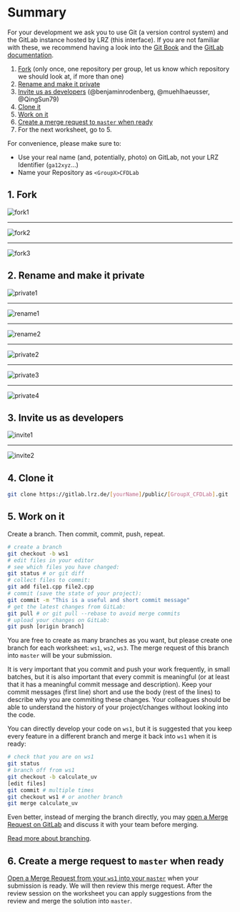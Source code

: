 # Summary

For your development we ask you to use Git (a version control system) and the GitLab instance hosted by LRZ (this interface). If you are not familiar with these, we recommend having a look into the [Git Book](https://git-scm.com/book/en/v2) and the [GitLab documentation](https://docs.gitlab.com/ee/README.html).

1. [Fork](#fork) (only once, one repository per group, let us know which repository we should look at, if more than one)
2. [Rename and make it private](#2-rename-and-make-it-private)
3. [Invite us as developers](#3-invite-us-as-developers) (@benjaminrodenberg, @muehlhaeusser, @QingSun79)
4. [Clone it](#4-clone-it)
5. [Work on it](#5-work-on-it)
6. [Create a merge request to `master` when ready](#6-create-a-merge-request-to-master-when-ready)
7. For the next worksheet, go to 5.

For convenience, please make sure to:

* Use your real name (and, potentially, photo) on GitLab, not your LRZ Identifier (`ga12xyz`...)
* Name your Repository as `<GroupX>CFDLab`

## 1. Fork

![fork1](images/fork1.png)

---

![fork2](images/fork2.png)

---

![fork3](images/fork3.png)

## 2. Rename and make it private

![private1](images/private1.png)

---

![rename1](images/rename1.png)

---

![rename2](images/rename2.png)

---

![private2](images/private2.png)

---

![private3](images/private3.png)

---

![private4](images/private4.png)

## 3. Invite us as developers

![invite1](images/invite1.png)

---

![invite2](images/invite2.png)


## 4. Clone it

```bash
git clone https://gitlab.lrz.de/[yourName]/public/[GroupX_CFDLab].git
```

## 5. Work on it

Create a branch. Then commit, commit, push, repeat.

```bash
# create a branch
git checkout -b ws1
# edit files in your editor
# see which files you have changed:
git status # or git diff
# collect files to commit:
git add file1.cpp file2.cpp
# commit (save the state of your project):
git commit -m "This is a useful and short commit message"
# get the latest changes from GitLab:
git pull # or git pull --rebase to avoid merge commits
# upload your changes on GitLab:
git push [origin branch]
```

You are free to create as many branches as you want, but please create one branch for each worksheet: `ws1`, `ws2`, `ws3`. The merge request of this branch into `master` will be your submission.

It is very important that you commit and push your work frequently, in small batches, but it is also important that every commit is meaningful (or at least that it has a meaningful commit message and description). Keep your commit messages (first line) short and use the body (rest of the lines) to describe why you are commiting these changes. Your colleagues should be able to understand the history of your project/changes without looking into the code.

You can directly develop your code on `ws1`, but it is suggested that you keep every feature in a different branch and merge it back into `ws1` when it is ready:

```bash
# check that you are on ws1
git status
# branch off from ws1
git checkout -b calculate_uv
[edit files]
git commit # multiple times
git checkout ws1 # or another branch
git merge calculate_uv
```

Even better, instead of merging the branch directly, you may [open a Merge Request on GitLab](https://docs.gitlab.com/ee/user/project/merge_requests/) and discuss it with your team before merging.

[Read more about branching](https://git-scm.com/book/en/v2/Git-Branching-Branches-in-a-Nutshell).

## 6. Create a merge request to `master` when ready

[Open a Merge Request from your `ws1` into your `master`](https://docs.gitlab.com/ee/user/project/merge_requests/) when your submission is ready. We will then review this merge request. After the review session on the worksheet you can apply suggestions from the review and merge the solution into `master`.
